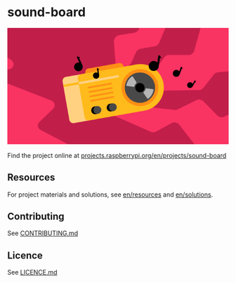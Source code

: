 # sound-board

![sound-board](banner.png)

Find the project online at [projects.raspberrypi.org/en/projects/sound-board](https://projects.raspberrypi.org/en/projects/sound-board)

## Resources
For project materials and solutions, see [en/resources](https://github.com/raspberrypilearning/sound-board/tree/master/en/resources) and [en/solutions](https://github.com/raspberrypilearning/sound-board/tree/master/en/solutions).

## Contributing
See [CONTRIBUTING.md](CONTRIBUTING.md)

## Licence
 See [LICENCE.md](LICENCE.md)